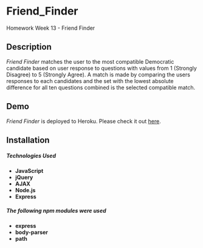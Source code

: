 # Friend_Finder
Homework Week 13 - Friend Finder

## Description

*Friend Finder* matches the user to the most compatible Democratic candidate based on user response to questions with values from 1 (Strongly Disagree) to 5 (Strongly Agree).  A match is made by comparing the users responses to each candidates and the set with the lowest absolute difference for all ten questions combined is the selected compatible match.

## Demo
	
*Friend Finder* is deployed to Heroku. Please check it out [here](https://fierce-fortress-60021.herokuapp.com/).

## Installation

##### Technologies Used
* **JavaScript**
* **jQuery**
* **AJAX**
* **Node.js**
* **Express**

##### The following npm modules were used
* **express**
* **body-parser**
* **path**
	
